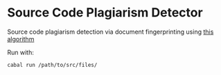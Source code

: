 # Source Code Plagiarism Detector

Source code plagiarism detection via document fingerprinting using [this
algorithm](https://doi.org/10.1145/872757.872770)

Run with:

``` sh
cabal run /path/to/src/files/
```
